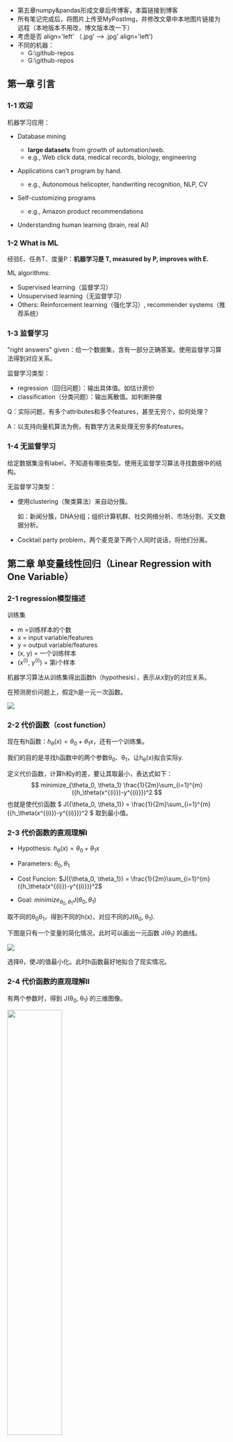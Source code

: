 - 第五章numpy&pandas形成文章后传博客，本篇链接到博客
- 所有笔记完成后，将图片上传至MyPostImg，并修改文章中本地图片链接为远程（本地版本不用改，博文版本改一下）
- 考虑是否 align='left' （.jpg' --> .jpg' align='left')
- 不同的机器：
  - G:\github-repos
  - G:\github-repos

## 第一章 引言

### 1-1 欢迎

机器学习应用：

- Database mining
  - **large datasets** from growth of automation/web.
  - e.g., Web click data, medical records, biology, engineering

- Applications can't program by hand.
  - e.g., Autonomous helicopter, handwriting recognition, NLP, CV
- Self-customizing programs
  - e.g., Amazon product recommendations

- Understanding human learning (brain, real AI)



### 1-2 What is ML

经验E、任务T、度量P：**机器学习是 T, measured by P, improves with E.**

ML algorithms:

- Supervised learning（监督学习）
- Unsupervised learning（无监督学习）
- Others: Reinforcement learning（强化学习）, recommender systems（推荐系统）



### 1-3 监督学习

"right answers" given：给一个数据集，含有一部分正确答案。使用监督学习算法得到对应关系。

监督学习类型：

- regression（回归问题）：输出具体值。如估计房价
- classification（分类问题）：输出离散值。如判断肿瘤

Q：实际问题，有多个attributes和多个features，甚至无穷个，如何处理？

A：以支持向量机算法为例，有数学方法来处理无穷多的features。



### 1-4 无监督学习

给定数据集没有label，不知道有哪些类型。使用无监督学习算法寻找数据中的结构。

无监督学习类型：

- 使用clustering（聚类算法）来自动分簇。

  如：新闻分簇，DNA分组；组织计算机群、社交网络分析、市场分割、天文数据分析。

- Cocktail party problem，两个麦克录下两个人同时说话，将他们分离。





## 第二章 单变量线性回归（Linear Regression with One Variable）

### 2-1 regression模型描述

训练集

- m =训练样本的个数
- x = input variable/features
- y = output variable/features
- (x, y) = 一个训练样本
- (x<sup>(i)</sup>, y<sup>(i)</sup>) = 第i个样本



机器学习算法从训练集得出函数h（hypothesis），表示从x到y的对应关系。

在预测房价问题上，假定h是一元一次函数。

<img src='G:\github-repos\MyPostImage\ml-notes-img\andrewng\1.jpg' />




### 2-2 代价函数（cost function）

现在有h函数：$h_\theta(x) = \theta_0 + \theta_1x$，还有一个训练集。

我们的目的是寻找h函数中的两个参数θ<sub>0</sub>、θ<sub>1</sub>，让h<sub>θ</sub>(x)拟合实际y.

定义代价函数，计算h和y的差，要让其取最小，表达式如下：
$$
minimize_{\theta_0, \theta_1}  \frac{1}{2m}\sum_{i=1}^{m}({h_\theta(x^{(i)})-y^{(i)}})^2
$$
也就是使代价函数  $ J({\theta_0, \theta_1}) = \frac{1}{2m}\sum_{i=1}^{m}({h_\theta(x^{(i)})-y^{(i)}})^2 $  取到最小值。



### 2-3 代价函数的直观理解I

- Hypothesis:		$h_\theta(x) = \theta_0 + \theta_1x$

- Parameters:		$\theta_0, \theta_1$

- Cost Funcion:	 $J({\theta_0, \theta_1}) = \frac{1}{2m}\sum_{i=1}^{m}({h_\theta(x^{(i)})-y^{(i)}})^2$

- Goal:					$minimize_{\theta_0, \theta_1} J({\theta_0, \theta_1})$ 

取不同的θ<sub>0</sub>θ<sub>1</sub>，得到不同的h(x)，对应不同的J(θ<sub>0</sub>, θ<sub>1</sub>).

下图是只有一个变量的简化情况，此时可以画出一元函数 J(θ<sub>1</sub>) 的曲线。

<img src='G:\github-repos\MyPostImage\ml-notes-img\andrewng\2.jpg' />

选择θ，使J的值最小化。此时h函数最好地拟合了现实情况。



### 2-4 代价函数的直观理解II

有两个参数时，得到 J(θ<sub>0</sub>, θ<sub>1</sub>) 的三维图像。

<img src='G:\github-repos\MyPostImage\ml-notes-img\andrewng\3.jpg'  width="50%" height="50%"/>

可以用等高线图在平面上展示。中心点处函数值最小。

<img src='G:\github-repos\MyPostImage\ml-notes-img\andrewng\4.jpg'  width="50%" height="50%"/>

我们希望有一个算法，来**自动找到使 J 最小的参数 θ** .



### 2-5 梯度下降（gradient descent）

1. 开始时，给θ设置初始值；

2. 改变θ，使 J 的值减少，直到取到了局部最小值；

3. 重复上个过程。

直观解释：

<img src='G:\github-repos\MyPostImage\ml-notes-img\andrewng\5.jpg'  width="50%" height="50%"/>

​		不同的初始点可能走到不同的结束点。

数学解释：

<img src='G:\github-repos\MyPostImage\ml-notes-img\andrewng\6.jpg'  width="70%" height="70%"/>

​		α 是学习率，表示梯度下降的步幅大小。偏导数表示梯度下降的方向。

​		需要注意的是，要让多个 θ 同时更新。先计算多个temp值，再一起赋新值。



### 2-6  梯度下降的直观理解

偏导数的直观解释：

<img src='G:\github-repos\MyPostImage\ml-notes-img\andrewng\7.jpg'  width="50%" height="50%"/>

​		以单个变量的函数为例。偏导数的值保s证了 θ 一定朝 J 下降的方向变化。

学习率 α 的直观解释：

<img src='G:\github-repos\MyPostImage\ml-notes-img\andrewng\8.jpg'  width="50%" height="50%"/>

​		α 太小，步数太多；α 太大，会导致无法收敛甚至发散。

在到达optimum点后，偏导数值为0，梯度下降算法就什么也不做了。

当学习率 α 不变时，梯度下降进行的过程中，偏导数通常会变小，因此每一步下降幅度会减小。

因此在接近局部最小值时，步子会变小。

<img src='G:\github-repos\MyPostImage\ml-notes-img\andrewng\9.jpg'  width="50%" height="50%"/>



### 2-7 线性回归的梯度下降

<img src='G:\github-repos\MyPostImage\ml-notes-img\andrewng\10.jpg'  width="70%" height="70%"/>

<img src='G:\github-repos\MyPostImage\ml-notes-img\andrewng\11.jpg'  width="70%" height="70%"/>

这个梯度下降算法称为 **batch** 梯度下降。

​		原因是：每一步梯度下降，都计算了**整个训练集m个样本**的插值平方总和。

​		也有方法不全览整个训练集，每次只关注小子集。这将在之后介绍。

接下来的课：

- 在线性代数上，存在一个解法，可以在不需要多步梯度下降的情况下，也能解出代价函数的最小值，这是另一种称为正规方程(**normal equations**)的方法。实际上在数据量较大的情况下，梯度下降法比正规方程要更适用一些。
- 梯度下降的通用算法





## 第三章 线性代数

### 3-1 矩阵和向量

向量是一个 n × 1 的矩阵。

默认的下标从1开始。



### 3-2 加法和标量乘法



### 3-3 矩阵与向量相乘

一元线性回归可以转换成矩阵和向量相乘。

下图是矩阵和向量的构造方法，以及代码。

<img src='G:\github-repos\MyPostImage\ml-notes-img\andrewng\12.jpg'  width="70%" height="70%"/>



### 3-4 矩阵乘法

<img src='G:\github-repos\MyPostImage\ml-notes-img\andrewng\13.jpg' />



### 3-5 矩阵乘法的性质

矩阵乘法是：

- 不可交换的 A × B ≠ B × A 
- 可结合的  (A × B)× C = A ×(B× C）

单位矩阵 I ：

- A · I = I · A = A



### 3-6 逆、转置

矩阵的逆

- AA<sup>-1</sup> = A<sub>-1</sub>A = I ，A是满秩方阵

矩阵的转置

- A<sup>T</sup><sub>ij</sub> = A<sub>ji</sub>





-----

## 第四章 多变量线性回归（Linear Regression with Multiple Variables）

### 4-1 多维特征

从只有1个变量的情况，推广到有m组n维特征的情况。

$h_\theta(x) = \theta_0 + \theta_1x_1 + \theta_2x_2 + ... + \theta_nx_n$

设x<sub>0</sub> = 1，则$h_\theta(x) = \theta^Tx$（写成向量内积表达式）



### 4.2 多变量梯度下降

<img src='G:\github-repos\MyPostImage\ml-notes-img\andrewng\14.jpg'  width="70%" height="70%"/>



### <span id="4.3">4.3 梯度下降技巧1-特征缩放</span>

当多个特征取值范围相差很大，梯度下降收敛得很慢。

因此，进行**Feature Scaling**，将每个特征都控制在约 -1 ≤ x<sub>i</sub> ≤ 1 的范围内。

<img src='G:\github-repos\MyPostImage\ml-notes-img\andrewng\15.jpg'  width="70%" height="70%"/>

 除了除以最大值，还有一个均值归一化的工作（**mean normalization**），让特征的均值接近0.

具体做法是用 （x<sub>i</sub> - μ<sub>i</sub>）代替 x<sub>i</sub>。

<img src='G:\github-repos\MyPostImage\ml-notes-img\andrewng\16.jpg'  width="70%" height="70%"/>



### <span id="4.4">4.4 梯度下降技巧2-学习率</span>

绘制随迭代次数增加，代价函数值的变化图象，来确定梯度下降算法在正常运行。

也可以用设置阈值（检测平滑）的方式自动测试，但确定阈值是困难的。看图像在大多数时候更方便直观。

<img src='G:\github-repos\MyPostImage\ml-notes-img\andrewng\17.jpg' />

当代价函数曲线是上升的或不收敛，通常的解决方法是使用更小的 α 值。

α 太小会让收敛变得很慢，多试几次，选一个合适的 α 值。



### <span id="4.5">4.5 选择合适的特征和多项式回归（polynomial regression）</span>

通过对函数图像的了解，和对数据的了解，**选择合适的特征**，来获得更好的模型。

如预测房屋价格，可以选择房屋的size，或者房屋的宽度等特征。

用多项式回归（**polynomial regression**）来理解选择特征：

<img src='G:\github-repos\MyPostImage\ml-notes-img\andrewng\18.jpg' />

​		作简单的处理来拟合多项式模型：让x<sub>i</sub>为size的i次方，或对size开方。

​		在这种指数变换的情况下，做特征scaling是很有必要的。

也有些算法能够观察给出的数据，**自动**选择特征。



### 4.6 正规方程

对于某些**线性回归问题**，正规方程可以求解参数 θ 的最优值。

**正规方程：**

当 θ 是一个实数，让代价函数导数为0，可以解出 θ 的值。（函数求极小值，找导数为 0 的点）

推广到 θ 是向量，通过设置代价函数的偏导数为0，求解 θ 。

<img src='G:\github-repos\MyPostImage\ml-notes-img\andrewng\19.jpg'  width="70%" height="70%"/>

具体做法：构造 m*(n+1) 矩阵 X 和 m 维向量 y ，用最小二乘法计算 θ 。

<img src='G:\github-repos\MyPostImage\ml-notes-img\andrewng\20.jpg'  width="70%" height="70%"/>



<img src='G:\github-repos\MyPostImage\ml-notes-img\andrewng\21.jpg'  width="70%" height="70%"/>

**使用正规方程法，不需要做特征scaling。**



线性回归问题的求解参数 θ：

- 梯度下降：在减小代价函数的过程中，**迭代变换  θ ** 。
  - 需要选择 α 并进行需要多次迭代

- 正规方程：**解析求解，只需一步**。
  - n 很大时，(X<sup>T</sup>X)<sup>-1</sup> 很难算（n10000时是进行选择的边缘）



### <span id="4.7">4.7 *正规方程及不可逆性</span>

使用正规方程求解参数 $\theta = (X^TX)^{-1}X^Ty$ 时，如果：

**X<sup>T</sup>X不可逆**时（其实发生得很少）

- 咋办？	如在Octave里，有**求伪逆的函数 pinv**，矩阵不可逆时也可以正常求解。 
- 原因？    矩阵不满秩。
  - **多个 x 线性相关**。修改冗余的特征
  - **m≤n（特征多，数据少）**。用正则化（**regularization**）解决





-----

## 第五章 Octave Tutorial

由于Octave不再具有先进性，我学习了Python3的numpy和pandas库，[笔记见代码和注释](https://github.com/ACBGZM/ml-notes/tree/master/ng-ml2014/code/01-numpyandpandas)。

***（todo：此处总结成一篇文章后，链接到个人博客去）***

### 5.6 向量化

将一般的运算转化成**使用线性代数库的矩阵、向量运算**。

<img src='G:\github-repos\MyPostImage\ml-notes-img\andrewng\22.jpg'  width="70%" height="70%"/>

在线性回归问题，同步更新θ的问题上，向量运算如下：

<img src='G:\github-repos\MyPostImage\ml-notes-img\andrewng\23.jpg' />

- **θ 是向量，α 是数，δ 是向量**。最终目的是**更新 θ 向量**。
- 对于 δ ，是由多个数组成的向量。
  - δ<sub>k</sub> 由 h-y和x<sub>k</sub><sup>(i)</sup>相乘再相加而来，**h-y是插值是一个数，x<sub>k</sub><sup>(i)</sup>是第i行第k个属性值也是一个数，δ<sub>k</sub> 就是一个数**。
  - **δ 是由数组成的向量**。
  - 整体上，也可以看做图片上 $u = 2v + 5w$ 的向量相加形式：先纵向形成向量，**所有的h-y是一样的，也就是是一个倍数，x是第i行数据的一个向量。δ就像u一样，做类似的向量×系数再相加**。





-----

## 第六章 逻辑回归（Logistic Regression）

当要预测的 y 是离散的，就是 Classification 问题。

Logistic Regression 算法就是一个广泛应用的 Classification 算法。

### 6.1 分类问题（classification）

Q：为什么线性回归不好用了？

A：线性回归解决这类问题的方法是拟合后设置阈值，再区分成离散值。

​	   如图，当在远处值，拉低了直线的斜率，就会让前面的肿瘤被误判成0.

（别忘了 x<sub>0</sub> 默认为1，以此让 θ<sub>0 </sub>作为偏移量，让直线离开原点）

<img src='G:\github-repos\MyPostImage\ml-notes-img\andrewng\24.jpg'  />

另外，与linear regression不同，logistic regression算法需要让 $h_\theta(x)$ 的值在 [0, 1]。



### 6.2 假设表示（hypothesis representation）

当有一个分类问题，我们要用哪个方程，来表示我们的假设？

<img src='G:\github-repos\MyPostImage\ml-notes-img\andrewng\25.jpg'  />

Sigmoid/Logistic 方程如图，我们通过拟合出 θ，让 x 和 h 反应真实情况。

从结果上，我们的结论是 $h_\theta(x)=P(y=1|x;\theta)$ ，即：x 这个样本，有 h 的概率，是 y=1 代表的情况.

（" probability that y = 1, given x, parameterized by θ "）

 

### 6.3 判定边界（decision boundary）

这个概念让我们理解假设函数 h 是如何做出预测的。

<img src='G:\github-repos\MyPostImage\ml-notes-img\andrewng\26.jpg'  width="60%" height="60%"/>

- 当 $\theta^Tx ≥ 0$ 时，有  $h_\theta(x) = g(\theta^Tx) ≥ 0.5$ ，取离散值 y = 1；

- 当 $\theta^Tx ≤ 0$ 时，有  $h_\theta(x) = g(\theta^Tx) ≤ 0.5$ ，取离散值 y = 0。

一个例子：

<img src='G:\github-repos\MyPostImage\ml-notes-img\andrewng\27.jpg'  width="60%" height="60%"/>

以途中两个x的情况为例，$\theta$ 可以确定一条直线，把 y = 1 和 y = 0 的情况分隔开，这条直线就叫判定边界。

在 [4.5 节](#4.5)中介绍了多项式回归，在特征 x 中，添加额外的高阶多项式项。在逻辑回归中也适用：

<img src='G:\github-repos\MyPostImage\ml-notes-img\andrewng\28.jpg'  width="60%" height="60%"/>

区别是线性回归改的是 $h_\theta(x) = \theta^Tx$，而逻辑回归问题改的是 $\theta^Tx$ ， $h_\theta(x) = g(\theta^Tx)$。

需要注意的是：判定边界是由 θ 确定的，不是由训练集定义的。训练集的 x 所做的只是拟合出合适的 θ。

问题来了：如何根据数据，自动拟合出参数 θ ？（有些包的函数可以，如scipy）



### 6.4 代价函数（cost function）

问题如下：如何选择 θ ？该定义怎样的代价函数来迭代 θ ？

<img src='G:\github-repos\MyPostImage\ml-notes-img\andrewng\29.jpg'  width="50%" height="50%"/>

在线性回归问题中，$h_\theta(x)=\theta^Tx$ 是线性函数，定义 $Cost(h_\theta(x), y) = \frac{1}{2}(h_\theta(x)-y)^2$ ，进而定义代价函数 $J(\theta) = \frac{1}{m} \Sigma Cost$。$J(\theta)$是 convex 函数，梯度下降可以应用。

而在逻辑回归问题中， $h_\theta(x) = \frac{1}{1+e^{-\theta^Tx}}$ **不是线性**的，如果还是像线性回归那样计算 $J(\theta)$ ，会发现 $J(\theta)$ 是一个 **non-convex 函数，使梯度下降无法应用**。

<img src='G:\github-repos\MyPostImage\ml-notes-img\andrewng\30.jpg'  width="60%" height="60%"/>

需要另外找一个是凸函数的Cost函数：
$$
\begin{equation}
Cost(h_\theta(x), y)=\left\{
\begin{array}{rcl}
-log(h_\theta(x)) & \text{if} \quad y=1\\
-log(1-h_\theta(x)) & \text{if} \quad y=0\\
\end{array} \right.
\end{equation}
$$

- y = 1 时，预测出的 h 越偏离 1，Cost 越大；

<img src='G:\github-repos\MyPostImage\ml-notes-img\andrewng\31.jpg'  width="60%" height="60%"/>

- y = 0 时，预测出的 h 越偏离 0，Cost 越大。

<img src='G:\github-repos\MyPostImage\ml-notes-img\andrewng\32.jpg'  width="60%" height="60%"/>

本节定义了单训练样本的代价函数，虽然没有进行详细的凸性分析，但代价函数此时是凸函数。接下来将扩展此结论，给出整个训练集的代价函数的定义。并给出更简单的写法。



### 6.5 简化代价函数和应用梯度下降

**简化代价函数：**

- 逻辑回归的代价函数：

$$
J(\theta) = \frac{1}{m}\sum_{i=1}^{m}Cost({h_\theta(x^{(i)}), y^{(i)}})
$$

$$
\begin{equation}
Cost(h_\theta(x), y)=\left\{
\begin{array}{rcl}
-log(h_\theta(x)) & \text{if} \quad y=1\\
-log(1-h_\theta(x)) & \text{if} \quad y=0\\
\end{array} \right.
\end{equation}
$$

$$
Note:y总是取0或1
$$

- Cost函数简写为：

$$
Cost(h_\theta(x), y)= -y \log h_\theta(x)-(1-y) \log(1-h_\theta(x))
$$

- 代价函数简写为：

$$
J(\theta) = -\frac{1}{m}[\sum_{i=1}^{m}y^{(i)} \log h_\theta(x^{(i)})+(1-y^{(i)}) \log(1-h_\theta(x^{(i)}))]
$$

Q：为什么选择这样形式的代价函数？

A：虽然没有详细解释，但这个式子是通过极大似然法得来的，是统计学中，为不同的模型快速寻找参数的方法。并且这是一个convex函数。

**应用梯度下降：**

<img src='G:\github-repos\MyPostImage\ml-notes-img\andrewng\33.jpg' />

（todo：↑ 上式少写了一个 $\frac{1}{m}$？）

从形式上，逻辑回归和线性回归的梯度下降表达式一样。但两者的 $h_\theta(x)$ 定义不同，实际上是完全不同的东西。

在线性回归介绍的方法，像 [如何监控梯度下降正常运行](#4.4)、[feature scaling](#4.3) 在逻辑回归也适用。



### 6.6 高级优化

<img src='G:\github-repos\MyPostImage\ml-notes-img\andrewng\34.jpg' />

除了梯度下降，还有其他的高级算法能让 $J(\theta)$ 收敛。如共轭梯度、BFGS、L-BFGS。

只需知道用法即可，不一定要弄清所有的实现细节，也不要自己去实现这些算法。

```matlab
function [jVal, gradient] = costFunction(theta)
	jVal = (theta(1) - 5) ^ 2 + (theta(2) - 5) ^ 2;
	gradient = zeros(2, 1);
	gradient(1) = 2 * (theta(1) - 5);
	gradient(2) = 2 * (theta(1) - 5);

options = optimset('GradObj', 'on', 'MaxIter', '100');
initialTheta = zeros(2, 1)
[optTheta, functionVal, exitFlag] = fminunc(@costFunction, initialTheta, options)
```

以上代码调用 fminunc 来进行函数的收敛和 optTheta 的迭代。

对于一般场景的逻辑回归，多个theta的处理方式如下：

<img src='G:\github-repos\MyPostImage\ml-notes-img\andrewng\35.jpg'  width="60%" height="60%"/>



### 6.7 多分类问题：一对多（multi-class classification）

训练集的数据有多个分类，如何拟合分类器？

one-vs-all 方法：把训练集的每个类别分别单独拟合一个分类器。

<img src='G:\github-repos\MyPostImage\ml-notes-img\andrewng\36.jpg'  width="70%" height="70%"/>

训练一个逻辑回归分类器 $h_\theta^{(i)}(x)$ ，对于每个类别 $i$ ，分类器预测 $y = i$ 的概率。

为了预测任意一个输入 $x$ 的分类，取 $\substack{\max\\i}h_\theta^{(i)}(x)$ ，即让分类器取最大概率值的 $i$ 类别。





-----

## 第七章 正则化（Regularization）

### <span id="7.1">7.1 过拟合问题（overfitting）</span>

<img src='G:\github-repos\MyPostImage\ml-notes-img\andrewng\37.jpg'  width="70%" height="70%"/>

- **过拟合（overfit）**：过于贴近训练数据的特征了，在训练集上近乎完美的预测/区分了所有的数据，但是**缺乏泛化能力**，在新的测试集上表现不佳。

- **欠拟合（underfit）**：测试样本的特性没有学习到，或模型过于简单无法拟合或区分样本。



(**识别过拟合、欠拟合的情况。**)

当 **features 的数量太多**，甚至比 training data 的数量都多，就很有可能出现过拟合。比如像窗户的数量、门的数量等特征，看上去都与房屋的价格有关。

**解决过拟合问题的方法**：

- **减少特征的数量**
  - 人工选择特征，进行取舍。舍弃特征的同时也会舍弃信息。
  - 使用模型选择算法，自动选择保留的特征。（在之后介绍）
- **正则化（regularization）**
  - 保留所有特征，但减少参数 $\theta_j$ 的量级/大小。
  - 情况：有多个特征、并且每个特征都是或多或少有用的，我们不希望把他们舍弃掉。



### <span id="7.2">7.2 正则化的直观理解、代价函数（cost function）</span>

#### 正则化的直观理解：

<img src='G:\github-repos\MyPostImage\ml-notes-img\andrewng\38.jpg'  width="60%" height="60%"/>

通过减小参数 θ<sub>3</sub>、θ<sub>4</sub> 的值，给 x<sub>3</sub>、x<sub>4</sub> 两个特征加入惩罚，曲线就跟二次函数没什么区别了。

这就是正则化背后思想：

<img src='G:\github-repos\MyPostImage\ml-notes-img\andrewng\39.jpg'  width="60%" height="60%"/>

不知道具体哪些特征 x 该舍弃掉，就**减小所有参数 θ** 。

#### 具体方法

在 $J(\theta)$ 后面加上一项 $\lambda\sum^{n}_{i=1}\theta_j^2$ ，在收敛 $J(\theta)$ 的同时让所有 $\theta$ 变小。

tips：

- 通常不含常数项 $\theta_0$ ，但影响不大。
- 要**选择合适的正则化参数 $\lambda$**。$\lambda$ 的作用是在两个目标中平衡：表达式前面的项代表**对数据更好的拟合**，后面的项代表**让参数尽量小来避免过拟合**。
  - $\lambda$ 越大，$\theta$ 的惩罚越大。如果 $\lambda$ 太大，$\theta$ 都接近0，就相当于把假设函数的项都忽略掉了，最后只剩一个常数项 $\theta _0$，造成欠拟合。

(问题：**如何自动选择 $\lambda$** ？)



### <span id="7.3">7.3 线性回归的正则化（regularized linear regression）</span>

拟合线性回归模型的两种算法：**基于梯度下降、基于正规方程**。

#### 梯度下降

在 $J(\theta)$ 的最后加一项 $\frac{\lambda}{2m}\sum^n_{j=1}\theta^2_j$ 。

<img src='G:\github-repos\MyPostImage\ml-notes-img\andrewng\40.jpg'  width="60%" height="60%"/>

梯度下降，求偏导 $\frac{\lambda}{m}\theta_j$ ：

<img src='G:\github-repos\MyPostImage\ml-notes-img\andrewng\41.jpg'  width="60%" height="60%"/>

直观的理解，正则化的梯度下降是让 $\theta_j$ **每次额外乘以一个比1略小的数** $(1-\alpha\frac{\lambda}{m})$ ，每次都把参数改小一点。

将 θ<sub>0</sub> 和其余 θ 区别开。（$(1-\alpha\frac{\lambda}{m})$ 跟1差不多大，所以区分开的影响不大。可以对比两个式子看正则化给梯度下降带来的变化。）

#### 正规方程

回忆一下正规方程：构造 m*(n+1) 矩阵 X 和 m 维向量 y ，设定代价函数的导数为 0，用最小二乘法计算 θ。

正规方程正则化的方式是加一个 (n+1)*(n+1) 的方阵，这个方阵的构造如下图所示。

<img src='G:\github-repos\MyPostImage\ml-notes-img\andrewng\42.jpg'  width="60%" height="60%"/>

***正则化中的 $X^TX$不可逆问题（见[4.7](#4.7)）**：

<img src='G:\github-repos\MyPostImage\ml-notes-img\andrewng\43.jpg'  width="60%" height="60%"/>

在不进行正则化时，一些语言的库函数也可以**计算不可逆的矩阵**。

进行正则化后，如果 $\lambda>0$ ，可证得 $(X^TX+\lambda R)$ **一定是可逆的**。



### <span id="7.4">7.4 逻辑回归的正则化（regularized logistic regression）</span>

跟线性回归的梯度下降差不多。

在 $J(\theta)$ 的最后加一项 $\frac{\lambda}{2m}\sum^n_{j=1}\theta^2_j$ 。

<img src='G:\github-repos\MyPostImage\ml-notes-img\andrewng\44.jpg'  width="60%" height="60%"/>

梯度下降求偏导 $\frac{\lambda}{m}\theta_j$ ：

<img src='G:\github-repos\MyPostImage\ml-notes-img\andrewng\45.jpg'  width="60%" height="60%"/>

实现方法：先定义代价函数：

<img src='G:\github-repos\MyPostImage\ml-notes-img\andrewng\46.jpg'  width="60%" height="60%"/>

再把代价函数用到fminunc：```fminunc(@costFunction);``` 。





-----

## 第八章 神经网络：表述（Neural Networks: Representation）

### <span id="8.1">8.1 非线性假设</span>

Q：为什么要学习神经网络算法？（跟线性回归、逻辑回归相比有什么先进性）

A：如果**n太大，feature太多**，之前介绍的算法就不理想了。 对于许多实际的机器学习问题，n一般是很大的。

<img src='G:\github-repos\MyPostImage\ml-notes-img\andrewng\47.jpg'  width="60%" height="60%"/>

如图，100个n会产生约5000个二次项，对应同样多的参数。如果包含所有的二次项，运算量会很大，并且很可能会出现过拟合的现象。如果再包含三次项，……。当**n很大**，通过增加feature来建立非线性分类器不是一个好办法。

而现实中的问题往往有很大的n。如50\*50分辨率的灰度图像，要存储每个像素的值，n=50\*50=2500；进行特征映射，n=2500*2500/2≈3,000,000。



### <span id="8.2">8.2 神经元和大脑</span>

可以用单个算法来模拟大脑的学习算法吗？

本节课举例论证了：人的一些感官是相通的——可以把任何sensor接入大脑，然后大脑的学习算法就能找出学习数据的方法，并处理这些数据。

现在的问题：如何找出大脑的学习算法？



### <span id="8.3">8.3 模型表示Ⅰ</span>

当使用神经网络时，如何表示我们的假设或模型？大脑里的神经元是相互连接的，通过接收、处理、传递电信号的方式工作 。

通过以下方式表示单个的人工神经元：

<img src='G:\github-repos\MyPostImage\ml-notes-img\andrewng\48.jpg'  width="80%" height="80%"/>

模型的表示：

<img src='G:\github-repos\MyPostImage\ml-notes-img\andrewng\49.jpg'  width="80%" height="80%"/>

- 用 $a_i^{(j)}$ 表示第 $j$ 层的第 $i$ 个神经元。

- 用 $\Theta^{(j)}$ 表示从第 $j$ 层到 $j+1$  层的权重矩阵。

- 如果一个网络，在第 $j$ 层有 $s_j$ 个单元，在第 $j+1$ 层有 $s_{j+1}$ 个单元，那么 $\Theta^{(j)}$ 的维度是 $s_{j+1}×(s_j+1)$。是**从后往前**的形式。
  - 我的理解：矩阵的行是下一层的每个神经元的权重列表，列对应上一层的神经元。列要加一是**加上上一层的偏置**，也就是$x_0$。



### <span id="8.4">8.4 模型表示Ⅱ：向量化和前向传播</span>

*本章直观地理解向量化的方法，并明白为什么这是学习复杂的非线性假设函数的好方法。*

向前传播的向量化：

<img src='G:\github-repos\MyPostImage\ml-notes-img\andrewng\50.jpg'  width="80%" height="80%"/>

- $z^{(j+1)} = \Theta^{(j)}a^{(j)}$，每层的 $z:(s_{j+1}×1)$ 是偏置矩阵 $\Theta:(s_{j+1}×(s_j+1))$ 和上层的输出 $a:((s_j+1)×1)$ 做矩阵运算得出的。

- $a^{(j)} = g(z^{(j)})$，每行的输出 $a$ 是对 $z$ 做 sigmoid 运算。
- 每一层都添加偏置  $a_0^{(j)}=1$

这种前向传播的方法也可以帮助我们了解神经网络的作用，和神经网络算法为什么能在学习非线性假设函数时有好的表现。

<img src='G:\github-repos\MyPostImage\ml-notes-img\andrewng\51.jpg'  width="80%" height="80%"/>

神经网络在每一层都像是做一个逻辑回归，根据输入拟合一些权值；而且每层的输入都是前层根据自动拟合的权值，计算得到的输出，因此可以包含一些很复杂的特征。神经网络可以利用隐藏层计算更复杂的特征，并最终输出到输出层。

*在接下来的两章，讨论具体的例子，描述如何利用神经网络来计算输入的非线性假设函数。*



### <span id="8.5">8.5 举例直观理解Ⅰ</span>

使用神经网络计算 AND 门：

<img src='G:\github-repos\MyPostImage\ml-notes-img\andrewng\52.jpg'  width="80%" height="80%"/>

计算 OR 门：

<img src='G:\github-repos\MyPostImage\ml-notes-img\andrewng\53.jpg'  width="80%" height="80%"/>

只要设置恰当的权值，神经网络就能起到相应的作用。



### <span id="8.6">8.6 举例直观理解Ⅱ</span>

使用感知机来解决非线性问题：亦或。

使用有一层隐藏层的神经网络计算 NOR 函数：

<img src='G:\github-repos\MyPostImage\ml-notes-img\andrewng\54.jpg'  width="80%" height="80%"/>

x<sub>1</sub> NOR x<sub>2</sub> = (x<sub>1</sub> AND x<sub>2</sub>)    OR    ( (NOT x<sub>1</sub>) AND (NOT x<sub>2</sub>) )

通过识别手写数字的视频展示了，神经网络可以学习相当复杂的函数，并且有一定的抗干扰能力：

<img src='G:\github-repos\MyPostImage\ml-notes-img\andrewng\55.jpg'  width="60%" height="60%"/>



### <span id="8.7">8.7 神经网络的多元分类问题（multi-class clasification）</span>

上节的手写数字识别问题就是多分类问题，需要识别10种类型的数字。

<img src='G:\github-repos\MyPostImage\ml-notes-img\andrewng\56.jpg'  width="80%" height="80%"/>

方法是设置多个输出层神经元，再把训练集 $(x^{(i)},y^{(i)})$ 、输出 $h_\Theta(x^{(i)})=y^{(i)}$ 的 $y$ 都变成向量的形式。途中输出分成四类，则 $y$ 是四维向量。

*本章讲述了如何构建模型来表示神经网络算法。在下一章，将学习如何构建训练集，如何让神经网络自动学习参数。*





## 第九章 神经网络的学习（Neural Networks: Learning）

讲一个学习算法，可以在给定数据集上，为神经网络拟合参数。

### <span id="9.1">9.1 代价函数（cost function）</span>

#### 神经网络的符号表示：

<img src='G:\github-repos\MyPostImage\ml-notes-img\andrewng\57.jpg'  width="80%" height="80%"/>

- $L$：层数
- $s_l$：第 $l$ 层的神经元数（不含偏置神经元）

- $K$：输出神经元的个数。
  - 二元神经网络的 $s_l=K=1$，多元神经网络的 $s_l=K$。
  - $h_\Theta(x) ∈ \R^K$



#### 神经网络的代价函数：

逻辑回归的代价函数一般表达式如下：
$$
J(\theta) = -\frac{1}{m}\bigg[\sum_{i=1}^{m}y^{(i)} \log h_\theta(x^{(i)})+(1-y^{(i)}) \log(1-h_\theta(x^{(i)}))\bigg]+\frac{\lambda}{2m}\sum_{j=1}^n\theta^2_j
$$
对于神经网络，有
$$
h_\Theta(x)∈\R^K,(h_\Theta(x))_i=i^{th} output
$$

$$
J(\Theta) = -\frac{1}{m}\bigg[\sum_{i=1}^{m}\sum_{k=1}^{K}y^{(i)}_k \log (h_\Theta(x^{(i)}))_k+(1-y^{(i)}_k) \log(1-h_\Theta(x^{(i)}))_k\bigg] \\
+\frac{\lambda}{2m}\sum_{l=1}^{L-1}\sum_{i=1}^{s_l}\sum_{j=1}^{s_{l+1}}(\Theta^{(l)}_{ji})^2
$$

与逻辑回归的代价函数不同点在于：

- 把 K 个输出神经元的损失加起来，再求 m 个数据上的平均

- 正则化项，取所有边权重的平方和。i 从1开始，不含偏移神经元的权重。



### <span id="9.2">9.2 反向传播算法（backpropagation algorithm）</span>

*一个让上节的损失函数取到最小值的算法*

上节定义了 $J(\Theta)$，如果想让 $J(\Theta)$ 取到最小值，就需要计算 $\frac{\partial}{\partial\Theta^{(l)}_{ij}}J(\Theta)$

首先来看**前向传播的向量化**：

<img src='G:\github-repos\MyPostImage\ml-notes-img\andrewng\58.jpg'  width="80%" height="80%"/>

此处可以仔细理解一下**前向传播的计算过程**。

- 以上图为例，如果只有一组数据集 $(x, y)$，
-  $a^{(1)}$的规格是 3×1，$\Theta^{(1)}$的规格是 5×3，
- 向量化后相乘，得到 $z^{(2)}$的规格是 5×1，求sigmoid后加一个偏移项则 $a^{(2)}$的规格是 6×1，
- $\Theta^{(2)}$的规格是 5×6，相乘得到 $z^{(2)}$的规格是 5×1，
- 以此类推。使用前向传播，可以从输入，通过神经网络，得到输出。



回到主题，为了计算导数项 $\frac{\partial}{\partial\Theta^{(l)}_{ij}}J(\Theta)$，需要使用**反向传播算法**：

<img src='G:\github-repos\MyPostImage\ml-notes-img\andrewng\59.jpg'  width="80%" height="80%"/>

- 对于每一个节点，我们计算这样一项 $\delta^{(l)}_j$，**代表了第 $l$ 层第 $j$ 个节点的“误差”**

- **从输出层，反向计算每层的误差**。

- 然后，根据 $\frac{\partial}{\partial\Theta^{(l)}_{ij}}J(\Theta) = a^{(l)}_j\delta^{(l+1)}_i$（此式省略了 $\lambda$ 等参数），可以**求得想要的偏导数**。



#### 反向传播算法的整体过程

<img src='G:\github-repos\MyPostImage\ml-notes-img\andrewng\60.jpg'  width="80%" height="80%"/>

- 有训练集 $\{( x^{(1)},y^{(1)} ),...,(x^{(m)},y^{(m)})   \}$
- **设置初始误差矩阵** $\Delta^{(l)}_{ij}=0$，保存整个神经网络的误差
- For $i=1$ to $m$ ：
  - **设置输入层** $a^{(1)}=x^{(1)}$
  - 进行**前向传播**，求**每层输出** $a^{(l)}$
  - 使用 $y^{(i)}$ ，计算**输出层的误差**  $\delta^{(L)} =a^{(L)}-y^{(i)}$
  - 进行**反向传播**，计算**每层误差** $\delta^{(L-1)},\delta^{(L-2)},...,\delta^{(2)}$
  - **累加误差矩阵** $\Delta^{(l)}_{ij}:=\Delta^{(l)}_{ij}+ a^{(l)}_j\delta^{(l+1)}_i$
- 计算 $D$
  - $D^{(l)}_{ij}:=\frac{1}{m}\Delta^{(l)}_{ij}+\lambda\Theta^{(l)}_{ij}$，if $j ≠0$
  - $D^{(l)}_{ij}:=\frac{1}{m}\Delta^{(l)}_{ij}$               ，if $j =0$

- $\frac{\partial}{\partial\Theta^{(l)}_{ij}}J(\Theta) = D^{(l)}_{ij}$ ，求得偏导
- 使用偏导进行梯度下降，或其他高级优化算法



补充：

- 反向传播不用计算 $\delta^{(1)}$ ，因为不需要对输入层考虑误差项。

- 累加误差矩阵写成向量相乘形式： $\Delta^{(l)}_{ij}:=\Delta^{(l)}_{ij}+ \delta^{(l+1)}_i(a^{(l)}_j)^T$



### <span id="9.3">9.3 反向传播算法的直观理解</span>

前向传播的直观理解：

<img src='G:\github-repos\MyPostImage\ml-notes-img\andrewng\61.jpg'  width="80%" height="80%"/>

反向传播的直观理解：

<img src='G:\github-repos\MyPostImage\ml-notes-img\andrewng\62.jpg'  width="80%" height="80%"/>

可以把神经网络的代价函数中的主要部分，类比为线性回归的代价函数的方差计算。只需明确：本质上做的是“求与真实值y的偏离程度”这件事。

<img src='G:\github-repos\MyPostImage\ml-notes-img\andrewng\63.jpg'  width="90%" height="90%"/>

而反向传播过程中，计算的 $\delta_j^{(l)}$ 就是 **cost 关于 z 的偏导数**。具体来说，cost 是一个关于真实值 y 和神经网络的输出值 h(x) 的函数。 $\delta_j^{(l)}$实际上是 cost 关于这些计算出的中间项的偏导数。$\delta_j^{(l)}$衡量的是，为了影响这些**中间值 z **（进而影响**整个神经网络的输出 h**），我们想要改变的神经网络的**权重**的程度。



### <span id="9.4">9.4 使用注意：展开参数</span>

*怎样将参数从矩阵展开成向量，以满足高级最优化步骤中的使用需要*

<img src='G:\github-repos\MyPostImage\ml-notes-img\andrewng\64.jpg'  width="70%" height="70%"/>

如上图，定义一个代价函数 costFunction，输入参数是 theta，函数返回代价值 jVal 以及导数值（梯度） gradient。

然后将这个函数传递给高级最优化算法 fminunc，这些库函数都假定 theta、initialTheta 是参数向量，同时假定代价函数的第二个返回值，也就是梯度值 gradient 也是一个向量。

这部分在我们使用逻辑回归的时候没有问题，但在神经网络中，参数矩阵 $\Theta$ 和梯度矩阵$D$ 都是矩阵而非向量，因此需要将这些矩阵展开成向量，从而作为参数输入到函数中。

<img src='G:\github-repos\MyPostImage\ml-notes-img\andrewng\65.jpg'  width="70%" height="70%"/>

以上图 Octave 语言为例：

- 首先有初始参数值矩阵 $\Theta$ ，**将他们展开成向量 initialTheta**，传递到高级优化函数 fminunc 中。
- 使用 fminunc 函数需要事先定义 costFunction 函数，它的参数是 thetaVec，所有的参数展开成一个向量的形式。因此需要做的第一件事就是用 reshape 功能**将 thetaVec 转换成参数值矩阵** $\Theta$，然后才能进行前向、反向传播，来计算导数 $D$ 和计算代价函数 $J(\Theta)$。最终，**将 $D$ 展开成向量**，得到需要返回的梯度向量 gradientVec。

一般是用 reshape() 函数来进行矩阵、向量形式的转换。

- 用矩阵存储的好处：更方便进行正向、反向传播。
- 用向量存储的好处：一些高级优化算法要求参数要展开成一个长向量的格式。



### <span id="9.5">9.5 梯度检验（gradient checking）</span>

*前面几节讲了怎样在神经网络中进行前向、反向传播，来计算导数。但反向传播算法很难实现，并且在执行上可能出现一些bug，比如 $J(\Theta)$ 减小但最终得到的神经网络误差很大。*

*梯度检验思想能解决几乎所有这种问题，能完全保证前向、反向传播算法是百分百正确的。在使用反向传播的场合中，最好做一下梯度检验。*

#### 第一步：估算导数

**当 $\Theta$ 是实数：**

<img src='G:\github-repos\MyPostImage\ml-notes-img\andrewng\66.jpg'  width="70%" height="70%"/>

在数值上去拟合 $J(\Theta)$ 的导数：
$$
\frac{d}{d\Theta}≈\frac{J(\Theta+\epsilon)-J(\Theta-\epsilon)}{2\epsilon}
$$
**当 $\theta$ 是向量**，比如是从矩阵展开而来的：

<img src='G:\github-repos\MyPostImage\ml-notes-img\andrewng\67.jpg'  width="70%" height="70%"/>

在Octave的实现：

```octave
for i = 1:n,
	thetaPlus = theta;
	thetaPlus(i) = thetaPlus(i) + EPSILON;
	thetaMinus = theta;
	thetaMinus(i) = thetaMinus(i) - EPSILON;
	gradApprox(i) = (J(thetaPlus) - J(thetaMinus)) / (2 * EPSILON);
end;
```

用 `gradApprox` 来近似计算 $\frac{\partial}{\partial\Theta_i}J(\Theta)$

#### 第二步：对比估算值和反向传播的结果

检查 `gradApprox ≈ Dvec`

`DVec` 是反向传播得出的导数矩阵。检查估算的 `gradApprox` 是否在数值上跟反向传播算法计算出的导数接近。

#### 总体实现过程：

<img src='G:\github-repos\MyPostImage\ml-notes-img\andrewng\68.jpg'  width="70%" height="70%"/>

在第三步中，如果估计值和反向传播的结果在数值上近似，那么第四步，就**把梯度检验关掉，不要再计算估计值** `gradApprox` 了，使用反向传播的结果来进行神经网络的学习。

原因是近似求导计算 `gradApprox` 是计算量非常大、耗时、不稳定的。而计算 `DVec` 的反向传播算法是高性能的求导方法（仅向量计算）。



### <span id="9.6">9.6 随机初始化（random initialization）</span>

*如何初始化 $\Theta$ ？*

在逻辑回归中，可以将初始参数都设置为 0 .但在训练网络时，将 0 作为初始值起不到任何效果：

<img src='G:\github-repos\MyPostImage\ml-notes-img\andrewng\69.jpg'  width="70%" height="70%"/>

由于权重是相同的（都是0），在前向传播中，同层的节点将会得到相同的输出值；而在反向传播中，也会得到相同的导数值。如图，相同颜色的边会得到相同的权值、偏导。这被称为“对称权重问题（symmetric weights）”



为了解决这个问题，使用随机初始化的思想，进行 symmetry breaking。

<img src='G:\github-repos\MyPostImage\ml-notes-img\andrewng\70.jpg'  width="70%" height="70%"/>

rand取 [0,1]，(2\*rand - 1)\*EPSILON 取 [-EPSILON, EPSILON].



综合前几节，训练神经网络的过程如下：

- 随机初始化权重于 $[-\epsilon,\epsilon]$
- 进行反向传播
- 进行梯度检验
- 使用梯度下降或其他高级优化算法，最小化 $J(\Theta)$
- 得出 $\Theta$ 的最优值



### <span id="9.7">9.7 组合起来</span>



### 训练神经网络



- #### 确定一个网络结构

  - **输入层**单元的个数：数据集中 $x^{(i)}$ 特征的维度
  - **输出层**单元的个数：分类的个数
    - 对于分类问题，要记得**把输出 y 写成向量的形式**，其中有一项 1 表示哪一类，剩下都为0.
  - **隐藏层**如何设计：
    - 一个合理的默认选项是使用一个隐藏层。
    - 使用多个隐藏层时，每层的隐藏单元数量相同。（通常越多越好，但要注意计算量问题）



- #### 需要实现的步骤
  - ① 随机初始化权重
  - ② 实现前向传播算法，计算每条数据 $x^{(i)}$ 经过神经网络得到的输出 $h_\Theta(x^{(i)})$
  - ③ 实现损失函数 $J(\Theta)$
  - ④ 实现反向传播算法，计算偏导 $\frac{\partial}{\partial\Theta^{(i)}_{jk}}J(\Theta)$
    - 使用一个循环 `for i = 1:m` 来进行前向传播和反向传播，对于数据集中的每条数据 $(x^{(i)},y^{(i)})$ 计算每层的 $a^{(l)}$ 和 $\delta^{(l)}$ ；然后在循环中更新 $\Delta^{(l)}$
  - ⑤ 实现梯度检验，对比反向传播的结果 $\frac{\partial}{\partial\Theta^{(l)}_{jk}}J(\Theta)$ 和数值上的估计值。然后禁用梯度检验的代码。
  - ⑥ 使用梯度下降算法，跟反向传播结合，最小化 $J(\Theta)$，得到最终权重 $\Theta$



<img src='G:\github-repos\MyPostImage\ml-notes-img\andrewng\71.jpg'  width="70%" height="70%"/>



- #### 直观理解

如下图，① 随机选取一个起始点，④ 反向传播算出梯度下降的方向，⑥ 梯度下降就是沿着这个方向一点点下降，知道到达局部最优点。

<img src='G:\github-repos\MyPostImage\ml-notes-img\andrewng\72.jpg'  width="70%" height="70%"/>



### <span id="9.8">9.8 无人驾驶</span>

*一个有趣并具有历史意义的神经网络学习的例子：实现自动驾驶*

左上方第一个白条显示人类驾驶员选择的方向，第二、三个白条显示两个网络的置信度、以及学习算法选择的行驶方向。

刚开始随机初始化后，输出整段模糊的灰色区域，学习后才集中到一块白亮的小区域，选择明确的驾驶方向。

左下方显示前方景象。

<img src='G:\github-repos\MyPostImage\ml-notes-img\andrewng\73.jpg'  width="70%" height="70%"/>

这个任务基于三层的神经网络，使用反向传播算法。数据集是压缩后的前方图片和驾驶员选择的方向。

训练完成后，每秒钟生成12张数字化的图片，传送给神经网络进行计算，使用输出进行自动驾驶。

分为单行道网络、双车道网络，分别计算置信度（confidence），根据不同的路况，置信度高的网络就被选择来控制行驶方向。





-----

## 第十章 应用机器学习的建议(Advice for Applying Machine Learning)

给出一些建议，当在开发一个机器学习系统时，如何决定该选择哪条道路。

10.2、10.3讲怎样评估机器学习算法的性能，10.4、10.5讲机器学习诊断法。

### <span id="10.1">10.1 决定下一步做什么</span>

**Debugging a learning algorothm：**

假设已经实现了正则化的线性回归，得到用来预测房价的模型：
$$
J(\theta) = \frac{1}{2m}\bigg[\sum^m_{i=1}(h_\theta(x^{(i)})-y^{(i)})^2 + \lambda\sum^m_{j=1}\theta^2_j\bigg]
$$
然而，当在训练集上测试得到的参数时，我们发现预测的结果有很大的误差。我们应该如何改进？

- 收集更多的训练样本（在有些时候没有效果。在之后的章节会将如何避免把过多时间浪费在收集样本上）
- 尝试使用更少的特征
- 尝试获取更多特征，来收集更多的数据
- 尝试增加多项式特征（$x^2_1,x^2_2,x_1x_2,etc.$）
- 尝试增加/减小 $\lambda$

大多数人的方法是，随便从这些方法中选择一种，然后花很长时间检验这种方法是否有效。

有一种简单的方法，可以轻松地排除掉一些选项：机器学习诊断法（machine learning diagnostic）。我们可以使用诊断法，明确在机器学习算法中，什么有效什么无效，并且可以获得如何提升性能的指导。



### <span id="10.2">10.2 评估一个假设</span>

*如何评估学习算法得到的假设。基于这一节，在之后会讲如何防止过拟合和欠拟合的问题。*

我们获得学习算法的方式是让代价函数取最小，但会产生**过拟合假设**的问题。当在特征少的情况下，我们可以通过函数图像发现过拟合现象，但**当特征多时，函数难以可视化，我们需要另一种评价假设函数的方法**。

<img src='G:\github-repos\MyPostImage\ml-notes-img\andrewng\74.jpg'  width="70%" height="70%"/>

把数据集随机分为训练集和测试集。数量上 7:3 是比较常见的分法。

一种典型的训练、测试线性回归的方法：

- 在 70% 占比的训练集上学习 $\theta$（最小化误差函数$J(\theta)$）
- 计算出测试误差：$J_{test}(\theta) =\frac{1}{2m}\sum^{m_{test}}_{i=1}(h_\theta(x^{(i)}_{test})-y^{(i)}_{test})^2$

训练、测试逻辑回归：

- 在训练集上学习 $\theta$
- 在测试集上计算测试误差，有两种定义方法：
  - 计算逻辑回顾误差：$J_{test}(\theta) = -\frac{1}{m_{test}}\sum^{m_{test}}_{i=1}y_{test}^{(i)}\log h_{\theta}(x^{(i)}_{test})+(1-y_{test}^{(i)})\log h_{\theta}(x^{(i)}_{test})$
  - 错误分类误差（0/1 misclassification erorr）：详见图。

<img src='G:\github-repos\MyPostImage\ml-notes-img\andrewng\75.jpg'  width="80%" height="80%"/>



### <span id="10.3">10.3 模型选择和交叉验证集</span>

*如何评估学习算法：模型选择问题。*

*对于一个数据集，最合适的多项式次数如何确定；怎样选择合适的特征来构造学习算法；如何确定学习算法的正则化参数* $\lambda$

#### 模型选择Ⅰ

<img src='G:\github-repos\MyPostImage\ml-notes-img\andrewng\76.jpg'  width="80%" height="80%"/>

一种选择模型的方法：在多种特征的选择方法中，**分别进行训练**得出 $\Theta$，然后**分别在测试集上进行测试**，然后从这些模型中**选出表现最好的一个**（ $J_{test}(\Theta^{(i)})$ 最小）。

问题：判断这个模型的**泛化能力**如何？

我们可以观察这个假设模型对测试集的拟合情况，但问题是，这样做仍然不能公平地估计出这个假设的泛化能力。原因：参数 d 是多项式的次数（特征的维度），**我们用测试集拟合了参数 d，选择了能够最好地拟合测试集的参数 d 的值**。我们的参数向量 $\Theta$  在测试集上的性能很可能是对泛化误差过于乐观的估计。也就是说，**测试集的误差 $J_{test}$ 让我们找出了最好的模型，但不能用同一个误差来衡量模型的泛化能力。**



#### 交叉验证集

<img src='G:\github-repos\MyPostImage\ml-notes-img\andrewng\77.jpg'  width="80%" height="80%"/>

将数据分为三部分：训练集60%（training set）、交叉验证集20%（cross validation set）和测试集20%（test set）。

<img src='G:\github-repos\MyPostImage\ml-notes-img\andrewng\78.jpg'  width="80%" height="80%"/>



#### 模型选择Ⅱ

<img src='G:\github-repos\MyPostImage\ml-notes-img\andrewng\79.jpg'  width="80%" height="80%"/>

对于每种模型，训练出 $\Theta$，然后在**交叉验证集**上计算 $J_{cv}(\Theta)$，选择表现最好的参数 d，即选择某个模型。在**测试集**上进行误差的估计，计算  $J_{test}(\Theta)$，就可以用  $J_{test}(\Theta)$ 来衡量算法选出的模型的**泛化能力**了。 



### <span id="10.4">10.4 诊断偏差和方差（diagnosing bias vs. variance）</span>

当一个模型表现不好，主要有两种原因：高偏差（high bias，欠拟合）、高方差（high variance，过拟合）。

<img src='G:\github-repos\MyPostImage\ml-notes-img\andrewng\80.jpg'  width="80%" height="80%"/>

- 多项式次数小，训练集上表现不佳，bias高。

- 多项式次数高，训练集上拟合得好，bias低；但交叉验证集上会过拟合，variance高。



#### 如何确定模型为何表现不佳？

<img src='G:\github-repos\MyPostImage\ml-notes-img\andrewng\81.jpg'  width="80%" height="80%"/>

- Bias（欠拟合）：
  - 训练集上表现不好，$J_{train}(\Theta)$ 高
  - 交叉验证集上表现不好，$J_{cv}(\Theta)≈J_{train}(\Theta)$ 
- Variance（过拟合）：
  - 训练集上表现很好，$J_{train}(\Theta)$ 低
  - 交叉验证集上表现不好，$J_{cv}(\Theta)>>J_{train}(\Theta)$



*接下来：对 bias 和 variance 的进一步解释，以及确定问题后应采取怎样的措施。*



### <span id="10.5">10.5  正则化和偏差/方差</span>

**正则化的线性回归**，$\lambda$ 不同会得到不同的结果。太大会造成 bias，太小会造成 variance。

<img src='G:\github-repos\MyPostImage\ml-notes-img\andrewng\82.jpg'  width="80%" height="80%"/>

**我们的模型**：

- 训练模型的过程中，添加正则项，得到 $\Theta$ 。
- 评估模型的过程中，只计算偏差，不进行优化。不用添加正则项。

<img src='G:\github-repos\MyPostImage\ml-notes-img\andrewng\83.jpg'  width="80%" height="80%"/>

 **自动选择** $\lambda$：

- 选取一系列想要尝试的取值，对于每个 $\lambda$ 分别让 $J(\Theta)$ 取到最小值，获得 $\Theta$

- 在交叉验证集上评估它们。选择让 $J_{cv}(\Theta^{(i)})$ 取到最小值的 $\lambda$ 。
- 在测试集上测试这个模型的表现。

<img src='G:\github-repos\MyPostImage\ml-notes-img\andrewng\84.jpg'  width="80%" height="80%"/>



**正则化的 bias/variance：**

- $J_{train}$：$\lambda$ 小，过拟合，训练集误差小；$\lambda$ 大，欠拟合，训练集误差大。
- $J_{cv}$：$\lambda$ 小，过拟合，交叉验证集误差大（模型扩展性差）；$\lambda$ 大，欠拟合，交叉验证集误差大。

<img src='G:\github-repos\MyPostImage\ml-notes-img\andrewng\85.jpg'  width="80%" height="80%"/>

取多个 $\lambda$ 值，绘制交叉验证集误差 $J_{cv}(\Theta)$ 的曲线。

在真实的数据集中，得到的曲线可能更乱，有很多的噪声。有时可以看出一个趋势，通过观察整个交叉验证误差曲线，手动或自动得出能使交叉验证误差最小的 “just right” 的 $\lambda$ 取值。



### <span id="10.6">10.6 诊断方法：学习曲线（learning curves）</span>

控制使用的训练样本数量，绘制小数据集的训练集误差、交叉验证集误差。

- $J_{train}$：当训练集很小，拟合起来比较容易。当训练集增大，误差就会增加。
- $J_{cv}$：当训练集很小，模型泛化程度不会很好。使用大的训练集，模型会有更好的泛化表现。

<img src='G:\github-repos\MyPostImage\ml-notes-img\andrewng\86.jpg'  width="80%" height="80%"/>



**high bias 的学习曲线：**

- m 很小，拟合程度好（$J_{train}$小），泛化能力差（$J_{cv}$大）。
- m 变大，$J_{cv}$ 和 $J_{train}$ 逐渐接近。当欠拟合时，训练集和交叉验证集上的表现都比较高，数值上相似。
- **结论：如果模型处在 high bias  的情形，选用更多的训练集数据对于改善算法的表现无益。**

<img src='G:\github-repos\MyPostImage\ml-notes-img\andrewng\87.jpg'  width="80%" height="80%"/>



**high variance 的学习曲线：**

- m 很小，拟合程度好（$J_{train}$小），泛化能力差（$J_{cv}$大）。
- m 变大，拟合越来越难，但拟合程度也不错。泛化能力依然差。$J_{cv}$ 和 $J_{train}$ 逐渐接近。当欠拟合时，训练集和交叉验证集上的表现都比较高，数值上相似。
- **结论：如果模型处在 high variance 的情形，选用更多的训练集数据，延长这两条曲线，$J_{cv}$ 和 $J_{train}$ 会逐渐接近。这对改善算法的表现是有好处的。**

<img src='G:\github-repos\MyPostImage\ml-notes-img\andrewng\88.jpg'  width="80%" height="80%"/>



### <span id="10.7">10.7 决定下一步做什么</span>

回到[10.1](#10.1)提出的改进方法：

| 改进方法       | 适用场合      |
| -------------- | ------------- |
| 更多训练样本   | high variance |
| 更少特征       | high variance |
| 更多特征       | high bias     |
| 更多多项式特征 | high bias     |
| 增加 $\lambda$ | high variance |
| 减小 $\lambda$ | high bias     |



#### 跟神经网络的结合

<img src='G:\github-repos\MyPostImage\ml-notes-img\andrewng\89.jpg'  width="80%" height="80%"/>





-----

## 第十一章 机器学习系统设计(Machine Learning System Design)

### <span id="11.1">11.1 确定优先执行的事情</span>

以垃圾邮件分类器为例：

<img src='G:\github-repos\MyPostImage\ml-notes-img\andrewng\90.jpg'  width="80%" height="80%"/>

监督学习，x = 邮件的特征，来表示一组词是否在邮件中出现。

<img src='G:\github-repos\MyPostImage\ml-notes-img\andrewng\91.jpg'  width="80%" height="80%"/>

事实上，有时会随机决定去采用上面四种方法的其中一种。



### <span id="11.2">11.2 误差分析（error analysis）</span>

*在改进机器学习算法时，通常有很多不同的思想。通过误差分析，可以更系统地在众多方法中做出选择。*

<img src='G:\github-repos\MyPostImage\ml-notes-img\andrewng\92.jpg'  width="80%" height="80%"/>

当在面对一个机器学习问题时，最好花很少的时间，**先通过一个简单的算法，快速实现出来**，而不是设计一个很复杂的系统。然后**用交叉验证集来测试数据**，画出学习曲线，进行检验误差，来确定模型是否存在高偏差或者高方差的问题，或其他问题。然后再决定是否要用更多的数据或者特征等。

可以把这种思想想成：在编程时避免出现过早优化的问题，我们应当**用实际的证据来指导我们的决策**，来决定把时间花在哪里，而不是仅凭直觉。

#### 误差分析

误差分析：可以**人工检查算法出错的地方**，查看被分错了的邮件有什么共同的特征和规律。这个过程可 以启发我们怎样设计新特征，或告诉我们现有系统的优点和缺点。

 <img src='G:\github-repos\MyPostImage\ml-notes-img\andrewng\93.jpg'  width="80%" height="80%"/>

#### 量化指标

如果算法能够返回一个**数值指标**，来估计算法执行的效果，将会很有帮助。

<img src='G:\github-repos\MyPostImage\ml-notes-img\andrewng\94.jpg'  width="80%" height="80%"/>

是否使用词干提取（stemming）？使用了会造成一些问题，不使用会忽略一些情况。

这时就可以使用**交叉验证集上的错误率**作为数值指标，来决定是否使用词干提取。

在此基础上，要不要区分大小写？也可以通过这个单一量化指标来轻松决定。



**注意：不要再测试集上做误差分析。要在交叉验证集上做误差分析。**

**注意：最先实现的算法，简单粗暴为主，快是第一指标，再烂都没问题。**



### <span id="11.3">11.3 类偏斜的误差度量（error metrics for skewed classes）</span>

上节提到了误差分析和设定误差度量值的重要性，那就是设定某个实数来评估学习算法并衡量它的表现。但仅用准确率accuracy来评价模型，在一种条件下是不可靠的，这个问题就是偏斜类的问题。

<img src='G:\github-repos\MyPostImage\ml-notes-img\andrewng\95.jpg'  width="80%" height="80%"/>

正样本的数量与负样本的数量相比，非常非常少，这种情况就叫偏斜类（skewed classes）。

精确度从99.2%提升到99.5%，不能说分类模型的质量提升了，因为有时模型恒定输出0，如果样本中y=0的比率比模型的预测准确率高，也能带来数值上的提升。



对于偏斜类，需要有不同的误差度量值：

**查准率和查全率**

- **precision：查准率、精确率**。在预测为1的样本中，有多少是预测正确的？（没错诊）
- **recall：查全率、召回率**。在真实为1的样本中，有多少是预测出来的？（没漏诊）

<img src='G:\github-repos\MyPostImage\ml-notes-img\andrewng\96.jpg'  width="80%" height="80%"/>



### <span id="11.4">11.4 查准率和查全率之间的权衡（trading off precision and recall）</span>

<img src='G:\github-repos\MyPostImage\ml-notes-img\andrewng\97.jpg'  width="80%" height="80%"/>

- 给没有病的人通知得病是不好的。为了提高precision，也就是降低误诊率，可以把逻辑回归的阈值设置得高一些。

  这会导致：higher precision（有更高的把我才预测得病），lower recall（容易漏诊）

- 没有给得病的人通知也是不好的。为了提高recall，也就是降低漏诊率，可以把逻辑回归的阈值设置得低一些。

  这会导致：higher recall（有病的人容易被预测到），lower precision（没病的人也容易被预测到）。

  

问题来了：有没有办法自动选取阈值？more generally，如果我们有不同的算法，如何比较不同的查准率和查全率？

在[10.2](#10.2)，我们提出设置单个数值指标来评估模型的好坏。但现在我们有两个可以判断的数字 precision 和 recall。如何得到单个数值？

<img src='G:\github-repos\MyPostImage\ml-notes-img\andrewng\98.jpg'  width="80%" height="80%"/>

平均值是不行的。比如图中 Algorithm 3，恒输出y=1，显然不是一个好模型。

F<sub>1</sub> 值（调和平均值）共同考虑了两个值，并且给小的值更高的权重。



### <span id="11.5">11.5 机器学习的数据</span>

<img src='G:\github-repos\MyPostImage\ml-notes-img\andrewng\99.jpg'  width="80%" height="80%"/>

实验证明：给算法更多的数据，模型的性能往往会变好。



<img src='G:\github-repos\MyPostImage\ml-notes-img\andrewng\100.jpg'  width="80%" height="80%"/>

如何判断 feature x 是否包含了充足的信息，能够从中预测出 y？

判别方式：找一个人类专家，他能根据现有条件给出预测吗？

一个说英语的人，可以根据现有上下文填出 “two”；但一个房地产专家不能仅根据房屋面积预测房价。

**如果 feature x 确实包含了充足的的信息用来预测 y ，大量的训练数据就是有帮助的。**

<img src='G:\github-repos\MyPostImage\ml-notes-img\andrewng\101.jpg'  width="80%" height="80%"/>

使用一个有很多参数的学习算法（也被直接称为 low bias algorithm），在训练集上会得到不错的拟合效果，也就是 $J_{train}$ 比较小。

然后，用一个很大的训练集进行训练，模型就难以过拟合（low variance），在测试集上表现跟训练集上差不多，也就是 $J_{train}≈J_{test}$。

也就是：$J_{test}$ 比较小。



以上，我们证明了：做一个关键的假设**如果特征值有足够的信息量，并有一类很好的学习算法保证low bias，那么——如果由大量的训练数据集，这能保证得到 low variance 的模型**。





-----

## 第十二章 支持向量机(Support Vector Machines）
### <span id="12.1">12.1 优化目标</span>













### <span id="12.2">12.2 大边界的直观理解</span>



















### <span id="12.3">12.3 数学背后的大边界分类*</span>















### <span id="12.4">12.4 核函数Ⅰ</span>















### <span id="12.5">12.5 核函数Ⅱ</span>

















### <span id="12.6">12.6 使用支持向量机</span>